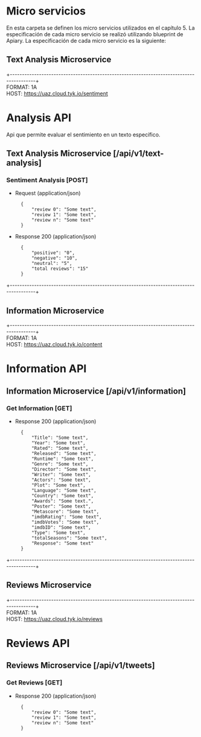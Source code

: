 # Micro servicios
En esta carpeta se definen los micro servicios utilizados en el capítulo 5. La especificación de cada micro servicio se realizó utilizando blueprint de Apiary.
La especificación de cada micro servicio es la siguiente:

## Text Analysis Microservice
+----------------------------------------------------------------------------------------+  
FORMAT: 1A  
HOST: https://uaz.cloud.tyk.io/sentiment

# Analysis API

Api que permite evaluar el sentimiento en un texto específico.

## Text Analysis Microservice [/api/v1/text-analysis]

### Sentiment Analysis [POST]

+ Request (application/json)

        {
            "review 0": "Some text",
            "review 1": "Some text",
            "review n": "Some text"
        }

+ Response 200 (application/json)

        {
            "positive": "0",
            "negative": "10",
            "neutral": "5",
            "total reviews": "15"
        }
+----------------------------------------------------------------------------------------+

## Information Microservice
+----------------------------------------------------------------------------------------+  
FORMAT: 1A  
HOST: https://uaz.cloud.tyk.io/content

# Information API

## Information Microservice [/api/v1/information]

### Get Information [GET]

+ Response 200 (application/json)

        { 
            "Title": "Some text",
            "Year": "Some text", 
            "Rated": "Some text",
            "Released": "Some text",
            "Runtime": "Some text",
            "Genre": "Some text",
            "Director": "Some text",
            "Writer": "Some text",
            "Actors": "Some text",
            "Plot": "Some text",
            "Language": "Some text",
            "Country": "Some text",
            "Awards": "Some text.",
            "Poster": "Some text",
            "Metascore": "Some text",
            "imdbRating": "Some text",
            "imdbVotes": "Some text",
            "imdbID": "Some text",
            "Type": "Some text",
            "totalSeasons": "Some text",
            "Response": "Some text"
        }
+----------------------------------------------------------------------------------------+  

## Reviews Microservice
+----------------------------------------------------------------------------------------+  
FORMAT: 1A  
HOST: https://uaz.cloud.tyk.io/reviews

# Reviews API

## Reviews Microservice [/api/v1/tweets]

### Get Reviews [GET]

+ Response 200 (application/json)

        {
            "review 0": "Some text",
            "review 1": "Some text",
            "review n": "Some text"
        }

